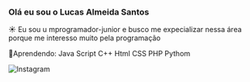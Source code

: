 ### Olá eu sou o Lucas Almeida Santos

☀️ Eu sou u mprogramador-junior e busco me expecializar nessa área porque me interesso muito pela programação

🫡Aprendendo: 
Java Script
C++
Html
CSS
PHP
Pythom

![Instagram](https://img.shields.io/badge/Instagram-E4405F?style=for-the-badge&logo=instagram&logoColor=white)
